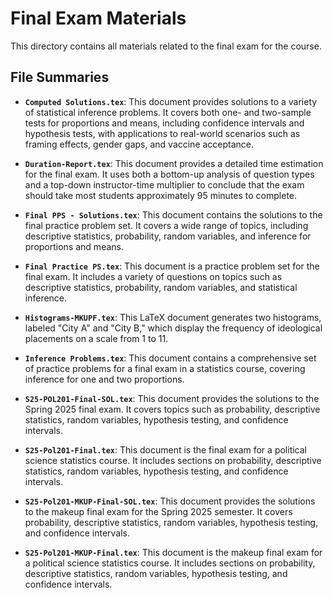 # Final Exam Materials

This directory contains all materials related to the final exam for the course.

## File Summaries

- **`Computed Solutions.tex`**: This document provides solutions to a variety of
  statistical inference problems. It covers both one- and two-sample tests for
  proportions and means, including confidence intervals and hypothesis tests,
  with applications to real-world scenarios such as framing effects, gender
  gaps, and vaccine acceptance.

- **`Duration-Report.tex`**: This document provides a detailed time estimation
  for the final exam. It uses both a bottom-up analysis of question types and a
  top-down instructor-time multiplier to conclude that the exam should take most
  students approximately 95 minutes to complete.

- **`Final PPS - Solutions.tex`**: This document contains the solutions to the
  final practice problem set. It covers a wide range of topics, including
  descriptive statistics, probability, random variables, and inference for
  proportions and means.

- **`Final Practice PS.tex`**: This document is a practice problem set for the
  final exam. It includes a variety of questions on topics such as descriptive
  statistics, probability, random variables, and statistical inference.

- **`Histograms-MKUPF.tex`**: This LaTeX document generates two histograms,
  labeled "City A" and "City B," which display the frequency of ideological
  placements on a scale from 1 to 11.

- **`Inference Problems.tex`**: This document contains a comprehensive set of
  practice problems for a final exam in a statistics course, covering inference
  for one and two proportions.

- **`S25-POL201-Final-SOL.tex`**: This document provides the solutions to the
  Spring 2025 final exam. It covers topics such as probability, descriptive
  statistics, random variables, hypothesis testing, and confidence intervals.

- **`S25-Pol201-Final.tex`**: This document is the final exam for a political
  science statistics course. It includes sections on probability, descriptive
  statistics, random variables, hypothesis testing, and confidence intervals.

- **`S25-Pol201-MKUP-Final-SOL.tex`**: This document provides the solutions to the
  makeup final exam for the Spring 2025 semester. It covers probability,
  descriptive statistics, random variables, hypothesis testing, and confidence
  intervals.

- **`S25-Pol201-MKUP-Final.tex`**: This document is the makeup final exam for a
  political science statistics course. It includes sections on probability,
  descriptive statistics, random variables, hypothesis testing, and confidence
  intervals.
